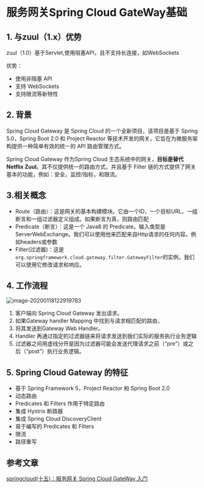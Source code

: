 # 服务网关Spring Cloud GateWay基础

## 1. 与zuul（1.x）优势

zuul（1.0）基于Servlet,使用阻塞API，且不支持长连接，如WebSockets

优势：

- 使用非阻塞 API
- 支持 WebSockets
- 支持限流等新特性

## 2. 背景

Spring Cloud Gateway 是 Spring Cloud 的一个全新项目，该项目是基于 Spring 5.0，Spring Boot 2.0 和 Project Reactor 等技术开发的网关，它旨在为微服务架构提供一种简单有效的统一的 API 路由管理方式。

Spring Cloud Gateway 作为Spring Cloud 生态系统中的网关，**目标是替代Netflix Zuul**。其不仅提供统一的路由方式，并且基于 Filter 链的方式提供了网关基本的功能，例如：安全，监控/指标，和限流。

## 3.相关概念

- Route（路由）：这是网关的基本构建模块。它由一个ID，一个目标URL，一组断言和一组过滤器定义组成。如果断言为真，则路由匹配 
- Predicate（断言）：这是一个 Java8 的 Predicate。输入类型是ServerWebExchange。我们可以使用他来匹配来自Http请求的任何内容。例如headers或参数
- Filter(过滤器)：这是`org.springframework.cloud.gateway.filter.GatewayFilter`的实例，我们可以使用它修改请求和响应。

## 4. 工作流程

![image-20200118122919783](https://gitee.com/zszdevelop/blogimage/raw/master/img/image-20200118122919783.png)

1. 客户端向 Spring Cloud Gateway 发出请求。
2. 如果Gateway handler Mapping 中找到与请求相匹配的路由，
3. 将其发送到Gateway Web Handler。
4. Handler 再通过指定的过滤器链来将请求发送到我们实际的服务执行业务逻辑
5. 过滤器之间用虚线分开是因为过滤器可能会发送代理请求之前（“pre”）或之后（“post”）执行业务逻辑。

## 5. Spring Cloud Gateway 的特征

- 基于 Spring Framework 5，Project Reactor 和 Spring Boot 2.0
- 动态路由
- Predicates 和 Filters 作用于特定路由
- 集成 Hystrix 断路器
- 集成 Spring Cloud DiscoveryClient
- 易于编写的 Predicates 和 Filters
- 限流
- 路径重写



## 参考文章

[springcloud(十五)：服务网关 Spring Cloud GateWay 入门](http://www.ityouknow.com/springcloud/2018/12/12/spring-cloud-gateway-start.html)